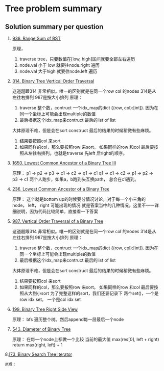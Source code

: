 # Tree problem summary

## Solution summary per question

1. [938. Range Sum of BST](https://leetcode.com/problems/range-sum-of-bst/)

    原理，
    1. traverse tree，只要数值在[low, high]区间就要全部左右遍历
    2. node.val 小于 low 就要往node.right 遍历
    3. node.val 大于high 就要往node.left 遍历

2. [314. Binary Tree Vertical Order Traversal](https://leetcode.com/problems/binary-tree-vertical-order-traversal/)

    这道题跟314 非常相似。唯一的区别就是在同一个row col 的nodes 314是从左往右排列
    987是按大小排列
    原理：
    1. traverse 整个数，contruct 一个idx_map的dict {(row, col):[int]}. 因为在同一个坐标上可能会出现multiple的数值
    2. 最后根据这个idx_map来contruct 最后的list of list

    大体原理不难，但是会在sort construct 最后的结果的时候稍微有些麻烦。
    1. 结果要按照col 来sort
    2. 如果同样的col，那么要按照row 来sort。 如果同样的row 和col 最后要按照从左往右排列。也就是traverse 先left 后right的顺序。

3. [1650. Lowest Common Ancestor of a Binary Tree III](https://leetcode.com/problems/lowest-common-ancestor-of-a-binary-tree-iii/)

    原理：
    p1 -> p2 -> p3 -> c1 -> c2 -> q1 -> c1
    q1 -> c1 -> c2 -> p1 -> p2 -> p3 -> c1
    两个人跑步，如果a，b跑到头互换path， 总会在c1遇到。

4. [236. Lowest Common Ancestor of a Binary Tree](https://leetcode.com/problems/lowest-common-ancestor-of-a-binary-tree/)

    原理：
    这个就是bottom up的时候要分情况讨论，对于每一个小三角的node， left， right 
    可能出现的情况
    就是答案当中的几种情况。这里不一一详细说明，因为代码比较简单，直接看一下答案

5. [987. Vertical Order Traversal of a Binary Tree](https://leetcode.com/problems/vertical-order-traversal-of-a-binary-tree/)

    这道题跟314 非常相似。唯一的区别就是在同一个row col 的nodes 314是从左往右排列
    987是按大小排列
    原理：
    1. traverse 整个数，contruct 一个idx_map的dict {(row, col):[int]}. 因为在同一个坐标上可能会出现multiple的数值
    2. 最后根据这个idx_map来contruct 最后的list of list

    大体原理不难，但是会在sort construct 最后的结果的时候稍微有些麻烦。
    1. 结果要按照col 来sort
    2. 如果同样的col，那么要按照row 来sort。 如果同样的row 和col 最后要按照从大到小sort
    为了完整这样的sort，我们还要记录下 两个set()，一个是row idx set， 一个是col idx set

6. [199. Binary Tree Right Side View](https://leetcode.com/problems/binary-tree-right-side-view/)

    原理：
    bfs 遍历整个树。然后append每一层最后一个node


7. [543. Diameter of Binary Tree](https://leetcode.com/problems/diameter-of-binary-tree/)

    原理：
    在每一个node上都做一个比较
    当前的最大值 max(res[0], left + right)
    return max(right, left) + 1

8.[173. Binary Search Tree Iterator](https://leetcode.com/problems/binary-search-tree-iterator/)

    原理：
    